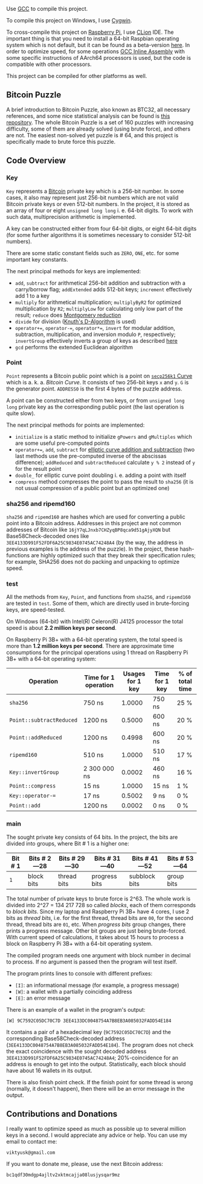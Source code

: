Use [GCC](https://gcc.gnu.org/) to compile this project.

To compile this project on Windows, I use [Cygwin](https://www.cygwin.com/).

To cross-compile this project on [Raspberry Pi](https://www.raspberrypi.org/), I use [CLion](https://www.jetbrains.com/clion/) IDE. The important thing is that you need to install a 64-bit Raspbian operating system which is not default, but it can be found as a beta-version [here](https://downloads.raspberrypi.org/raspios_lite_arm64/images/). In order to optimize speed, for some operations [GCC Inline Assembly](https://gcc.gnu.org/onlinedocs/gcc/Extended-Asm.html) with some specific instructions of AArch64 processors is used, but the code is compatible with other processors.

This project can be compiled for other platforms as well.

## Bitcoin Puzzle

A brief introduction to Bitcoin Puzzle, also known as BTC32, all necessary references, and some nice statistical analysis can be found is [this repository](https://github.com/HomelessPhD/BTC32). The whole Bitcoin Puzzle is a set of 160 puzzles with increasing difficulty, some of them are already solved (using brute force), and others are not. The easiest non-solved yet puzzle is # 64, and this project is specifically made to brute force this puzzle.

## Code Overview

### Key

`Key` represents a [Bitcoin](https://bitcoin.org/) private key which is a 256-bit number. In some cases, it also may represent just 256-bit numbers which are not valid Bitcoin private keys or even 512-bit numbers. In the project, it is stored as an array of four or eight `unsigned long long` i. e. 64-bit digits. To work with such data, multiprecision arithmetic is implemented.

A key can be constructed either from four 64-bit digits, or eight 64-bit digits (for some further algorithms it is sometimes necessary to consider 512-bit numbers).

There are some static constant fields such as `ZERO`, `ONE`, etc. for some important key constants.

The next principal methods for keys are implemented:
* `add`, `subtract` for arithmetical 256-bit addition and subtraction with a carry/borrow flag; `addExtended` adds 512-bit keys; `increment` effectively add 1 to a key
* `multiply` for arithmetical multiplication; `multiplyByR2` for optimized multiplication by `R2`; `multiplyLow` for calculating only low part of the result; `reduce` does [Montgomery reduction](https://en.wikipedia.org/wiki/Montgomery_modular_multiplication#The_REDC_algorithm)
* `divide` for division ([Knuth's D-Algorithm](https://skanthak.homepage.t-online.de/division.html) is used)
* `operator+=`, `operator-=`, `operator*=`, `invert` for modular addition, subtraction, multiplication, and inversion modulo `P`, respectively; `invertGroup` effectively inverts a group of keys as described [here](https://en.wikipedia.org/wiki/Modular_multiplicative_inverse#Multiple_inverses)
* `gcd` performs the extended Euclidean algorithm

### Point

`Point` represents a Bitcoin public point which is a point on [`secp256k1` Curve](https://en.bitcoin.it/wiki/Secp256k1) which is a. k. a. *Bitcoin Curve*. It consists of two 256-bit keys `x` and `y`. `G` is the generator point. `ADDRESS0` is the first 4 bytes of the puzzle address.

A point can be constructed either from two keys, or from `unsigned long long` private key as the corresponding public point (the last operation is quite slow).

The next principal methods for points are implemented:
* `initialize` is a static method to initialize `gPowers` and `gMultiples` which are some useful pre-computed points
* `operator+=`, `add`, `subtract` for [elliptic curve addition and subtraction](https://en.wikipedia.org/wiki/Elliptic_curve#The_group_law) (two last methods use the pre-computed inverse of the abscissas difference); `addReduced` and `subtractReduced` calculate `y % 2` instead of `y` for the result point
* `double_` for elliptic curve point doubling i. e. adding a point with itself
* `compress` method compresses the point to pass the result to `sha256` (it is not usual compression of a public point but an optimized one)

### sha256 and ripemd160

`sha256` and `ripemd160` are hashes which are used for converting a public point into a Bitcoin address. Addresses in this project are not common addresses of Bitcoin like `16jY7qLJnxb7CHZyqBP8qca9d51gAjyXQN` but Base58Check-decoded ones like `3EE4133D991F52FDF6A25C9834E0745AC74248A4` (by the way, the address in previous examples is the address of the puzzle). In the project, these hash-functions are highly optimized such that they break their specification rules; for example, SHA256 does not do packing and unpacking to optimize speed.

### test

All the methods from `Key`, `Point`, and functions from `sha256`, and `ripemd160` are tested in `test`. Some of them, which are directly used in brute-forcing keys, are speed-tested.

On Windows (64-bit) with Intel(R) Celeron(R) J4125 processor the total speed is about **2.2 million keys per second**.

On Raspberry Pi 3B+ with a 64-bit operating system, the total speed is more than **1.2 million keys per second**. There are approximate time consumptions for the principal operations using 1 thread on Raspberry Pi 3B+ with a 64-bit operating system:

Operation | Time for 1 operation | Usages for 1 key | Time for 1 key | % of total time
--------- | -------------------- | ---------------- | -------------- | ---------------
`sha256` | 750 ns | 1.0000 | 750 ns | 25 %
`Point::subtractReduced` | 1200 ns | 0.5000 | 600 ns | 20 %
`Point::addReduced` | 1200 ns | 0.4998 | 600 ns | 20 %
`ripemd160` | 510 ns | 1.0000 | 510 ns | 17 %
`Key::invertGroup` | 2 300 000 ns | 0.0002 | 460 ns | 16 %
`Point::compress` | 15 ns | 1.0000 | 15 ns | 1 %
`Key::operator-=` | 17 ns | 0.5002 | 9 ns | 0 %
`Point::add` | 1200 ns | 0.0002 | 0 ns | 0 %

### main

The sought private key consists of 64 bits. In the project, the bits are divided into groups, where Bit # 1 is a higher one:

Bit # 1 | Bits # 2—28 | Bits # 29—30 | Bits # 31—40 | Bits # 41—52 | Bits # 53—64
------- | ----------- | ------------ | ------------ | ------------ | ------------
`1` | block bits | thread bits | progress bits | subblock bits | group bits

The total number of private keys to brute force is 2^63. The whole work is divided into 2^27 = 134 217 728 so called *blocks*, each of them corresponds to *block bits*. Since my laptop and Raspberry Pi 3B+ have 4 cores, I use 2 bits as *thread bits*, i.e. for the first thread, thread bits are `00`, for the second thread, thread bits are `01`, etc. When *progress bits* group changes, there prints a progress message. Other bit groups are just being brute-forced. With current speed of calculations, it takes about 15 hours to process a block on Raspberry Pi 3B+ with a 64-bit operating system.

The compiled program needs one argument with block number in decimal to process. If no argument is passed then the program will test itself.

The program prints lines to console with different prefixes:
* `[I]`: an informational message (for example, a progress message)
* `[W]`: a wallet with a partially coinciding address
* `[E]`: an error message

There is an example of a wallet in the program's output: 
```
[W] 9C7592C05DC70C7D 3EE4133DC0048754A7B8EB3A085032FADD54E184
```

It contains a pair of a hexadecimal key (`9C7592C05DC70C7D`) and the corresponding Base58Check-decoded address (`3EE4133DC0048754A7B8EB3A085032FADD54E184`). The program does not check the exact coincidence with the sought decoded address `3EE4133D991F52FDF6A25C9834E0745AC74248A4`; 20%-coincidence for an address is enough to get into the output. Statistically, each block should have about 16 wallets in its output.

There is also finish point check. If the finish point for some thread is wrong (normally, it doesn't happen), then there will be an error message in the output.

## Contributions and Donations

I really want to optimize speed as much as possible up to several million keys in a second. I would appreciate any advice or help. You can use my email to contact me:
```
viktyusk@gmail.com
```

If you want to donate me, please, use the next Bitcoin address:
```
bc1qdf30mdgp4ajltv2xktmcajja08lusjysqar9mz
```
